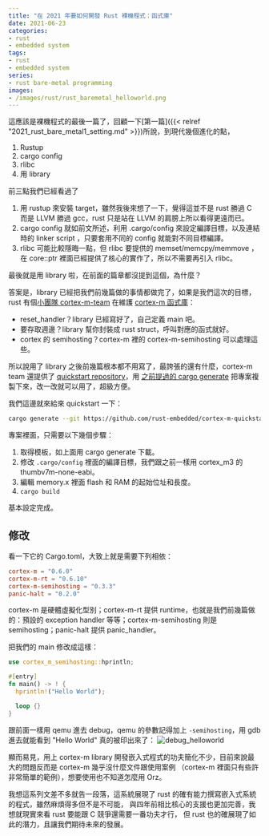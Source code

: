 ```yaml
---
title: "在 2021 年要如何開發 Rust 裸機程式：函式庫"
date: 2021-06-23
categories:
- rust
- embedded system
tags:
- rust
- embedded system
series:
- rust bare-metal programming
images:
- /images/rust/rust_baremetal_helloworld.png
---
```


這應該是裸機程式的最後一篇了，回顧一下[第一篇]({{< relref "2021_rust_bare_metal1_setting.md" >}})所說，到現代幾個進化的點，
1. Rustup
2. cargo config
3. rlibc
4. 用 library

前三點我們已經看過了
1. 用 rustup 來安裝 target，雖然我後來想了一下，覺得這並不是 rust 勝過 C 而是 LLVM 勝過 gcc，rust 只是站在 LLVM 的肩膀上所以看得更遠而已。
2. cargo config 就如前文所述，利用 .cargo/config 來設定編譯目標，以及連結時的 linker script ，只要套用不同的 config 就能對不同目標編譯。
3. rlibc 可能比較隱晦一點，但 rlibc 要提供的 memset/memcpy/memmove ，在 core::ptr 裡面已經提供了核心的實作了，所以不需要再引入 rlibc。

最後就是用 library 啦，在前面的篇章都沒提到這個，為什麼？

<!--more-->

答案是，library 已經把我們前幾篇做的事情都做完了，如果是我們這次的目標，
rust 有個[小團隊 cortex-m-team](https://github.com/rust-embedded/wg#the-cortex-m-team) 在維護 
[cortex-m 函式庫](https://github.com/rust-embedded/cortex-m)：  
* reset_handler？library 已經寫好了，自己定義 main 吧。
* 要存取週邊？library 幫你封裝成 rust struct，呼叫對應的函式就好。
* cortex 的 semihosting？cortex-m 裡的 cortex-m-semihosting 可以處理這些。

所以說用了 library 之後前幾篇根本都不用寫了，最誇張的還有什麼，cortex-m team 還提供了 
[quickstart repository](https://github.com/rust-embedded/cortex-m-quickstart)，用
[之前提過的 cargo generate](https://yodalee.me/2021/05/1helloworld/) 把專案複製下來，改一改就可以用了，超級方便。

我們這邊就來給來 quickstart 一下：
```bash
cargo generate --git https://github.com/rust-embedded/cortex-m-quickstart
```

專案裡面，只需要以下幾個步驟：
1. 取得模板，如上面用 cargo generate 下載。
2. 修改 `.cargo/config` 裡面的編譯目標，我們跟之前一樣用 cortex_m3 的 thumbv7m-none-eabi。
3. 編輯 memory.x 裡面 flash 和 RAM 的起始位址和長度。
4. `cargo build`

基本設定完成。

## 修改
看一下它的 Cargo.toml，大致上就是需要下列相依：
```toml
cortex-m = "0.6.0"
cortex-m-rt = "0.6.10"
cortex-m-semihosting = "0.3.3"
panic-halt = "0.2.0"
```

cortex-m 是硬體虛擬化型別；cortex-m-rt 提供 runtime，也就是我們前幾篇做的：預設的 exception handler 等等；cortex-m-semihosting 則是 semihosting；panic-halt 提供 panic_handler。

把我們的 main 修改成這樣：
```rust
use cortex_m_semihosting::hprintln;

#[entry]
fn main() -> ! {
  hprintln!("Hello World");

  loop {}
}
```

跟前面一樣用 qemu 進去 debug，qemu 的參數記得加上 `-semihosting`，用 gdb 進去就能看到 "Hello World" 真的被印出來了：
![debug_helloworld](/images/rust/rust_baremetal_helloworld.png)

顯而易見，用上 cortex-m library 開發嵌入式程式的功夫簡化不少，目前來說最大的問題反而是 cortex-m 幾乎沒什麼文件跟使用案例
（cortex-m 裡面只有些許非常簡單的範例），想要使用也不知道怎麼用 Orz。

我想這系列文差不多就告一段落，這系統展現了 rust 的確有能力撰寫嵌入式系統的程式，雖然麻煩得多但不是不可能，
與四年前相比核心的支援也更加完善，我想就現實來看 rust 要能跟 C 競爭還需要一番功夫才行，
但 rust 也的確展現了如此的潛力，且讓我們期待未來的發展。 